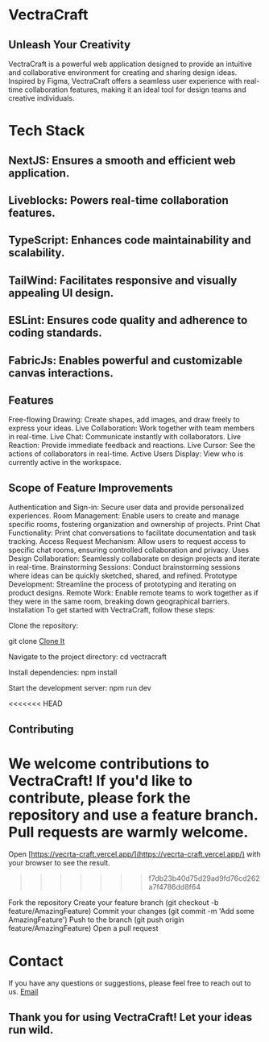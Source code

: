 # VectraCraft

<!-- Open VectraCraft with [https://vecrta-craft.vercel.app/](https://vecrta-craft.vercel.app/) -->

## Unleash Your Creativity
VectraCraft is a powerful web application designed to provide an intuitive and collaborative environment for creating and sharing design ideas. Inspired by Figma, VectraCraft offers a seamless user experience with real-time collaboration features, making it an ideal tool for design teams and creative individuals.

# Tech Stack
## NextJS: Ensures a smooth and efficient web application.
## Liveblocks: Powers real-time collaboration features.
## TypeScript: Enhances code maintainability and scalability.
## TailWind: Facilitates responsive and visually appealing UI design.
## ESLint: Ensures code quality and adherence to coding standards.
## FabricJs: Enables powerful and customizable canvas interactions.


## Features
Free-flowing Drawing: Create shapes, add images, and draw freely to express your ideas.
Live Collaboration: Work together with team members in real-time.
Live Chat: Communicate instantly with collaborators.
Live Reaction: Provide immediate feedback and reactions.
Live Cursor: See the actions of collaborators in real-time.
Active Users Display: View who is currently active in the workspace.


## Scope of Feature Improvements
Authentication and Sign-in: Secure user data and provide personalized experiences.
Room Management: Enable users to create and manage specific rooms, fostering organization and ownership of projects.
Print Chat Functionality: Print chat conversations to facilitate documentation and task tracking.
Access Request Mechanism: Allow users to request access to specific chat rooms, ensuring controlled collaboration and privacy.
Uses
Design Collaboration: Seamlessly collaborate on design projects and iterate in real-time.
Brainstorming Sessions: Conduct brainstorming sessions where ideas can be quickly sketched, shared, and refined.
Prototype Development: Streamline the process of prototyping and iterating on product designs.
Remote Work: Enable remote teams to work together as if they were in the same room, breaking down geographical barriers.
Installation
To get started with VectraCraft, follow these steps:

Clone the repository:

git clone [Clone It](https://github.com/yourusername/vectracraft.git)

Navigate to the project directory:
cd vectracraft

Install dependencies:
npm install

Start the development server:
npm run dev

<<<<<<< HEAD
## Contributing
We welcome contributions to VectraCraft! If you'd like to contribute, please fork the repository and use a feature branch. Pull requests are warmly welcome.
=======
Open [https://vecrta-craft.vercel.app/](https://vecrta-craft.vercel.app/) with your browser to see the result.
>>>>>>> f7db23b40d75d29ad9fd76cd262a7f4786dd8f64

Fork the repository
Create your feature branch (git checkout -b feature/AmazingFeature)
Commit your changes (git commit -m 'Add some AmazingFeature')
Push to the branch (git push origin feature/AmazingFeature)
Open a pull request

# Contact
If you have any questions or suggestions, please feel free to reach out to us.
[Email](subhranilmondal2@gmail.com)

## Thank you for using VectraCraft! Let your ideas run wild.
